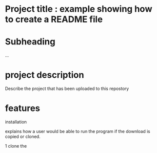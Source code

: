 # Project title : example showing how to create a README file 

# Subheading 

...
# project description 
Describe the project that has been uploaded 
to this repostory 

# features 




installation 

explains how a user would be able to run the program if the download is copied or cloned.

1 clone the 
